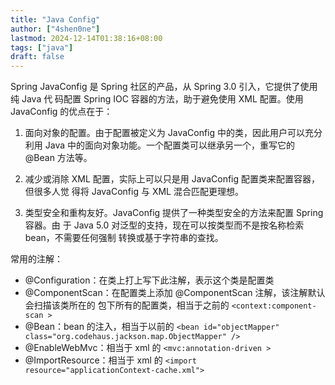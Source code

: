 ```yaml
---
title: "Java Config"
author: ["4shen0ne"]
lastmod: 2024-12-14T01:38:16+08:00
tags: ["java"]
draft: false
---
```


Spring JavaConfig 是 Spring 社区的产品，从 Spring 3.0 引入，它提供了使用纯 Java 代
码配置 Spring IOC 容器的方法，助于避免使用 XML 配置。使用 JavaConfig 的优点在于：

1.  面向对象的配置。由于配置被定义为 JavaConfig 中的类，因此用户可以充分利用 Java
    中的面向对象功能。一个配置类可以继承另一个，重写它的 @Bean 方法等。

2.  减少或消除 XML 配置，实际上可以只是用 JavaConfig 配置类来配置容器，但很多人觉
    得将 JavaConfig 与 XML 混合匹配更理想。

3.  类型安全和重构友好。JavaConfig 提供了一种类型安全的方法来配置 Spring 容器。由
    于 Java 5.0 对泛型的支持，现在可以按类型而不是按名称检索 bean，不需要任何强制
    转换或基于字符串的查找。

常用的注解：

-   @Configuration：在类上打上写下此注解，表示这个类是配置类
-   @ComponentScan：在配置类上添加 @ComponentScan 注解，该注解默认会扫描该类所在的
    包下所有的配置类，相当于之前的 `<context:component-scan >`
-   @Bean：bean 的注入，相当于以前的 `<bean id="objectMapper" class="org.codehaus.jackson.map.ObjectMapper" />`
-   @EnableWebMvc：相当于 xml 的 `<mvc:annotation-driven >`
-   @ImportResource：相当于 xml 的 `<import resource="applicationContext-cache.xml">`
